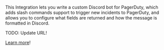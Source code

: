 This Integration lets you write a custom Discord bot for PagerDuty, which adds slash commands support to trigger new incidents to PagerDuty, and allows you to configure what fields are returned and how the message is formatted 
in Discord.

TODO: Update URL!

[Learn more](https://fusebit.io/blog/slack-bot-hubspot-integration/)!

